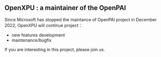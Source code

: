 ## OpenXPU : a maintainer of the OpenPAI

Since Microsoft has stopped the maintance of OpenPAI project in December 2022, OpenXPU will continue project：

* new features development
* maintenance/bugfix

If you are interesting in this project, please join us.
